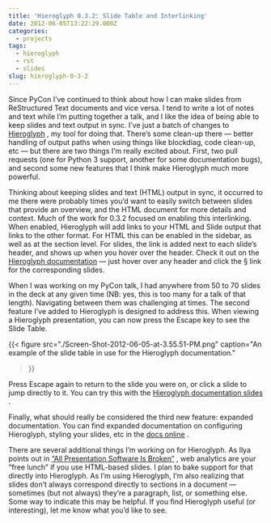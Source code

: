 ```yaml
---
title: 'Hieroglyph 0.3.2: Slide Table and Interlinking'
date: 2012-06-05T13:22:29.000Z
categories:
  - projects
tags:
  - hieroglyph
  - rst
  - slides
slug: hieroglyph-0-3-2
---
```

Since PyCon I’ve continued to think about how I can make slides from
ReStructured Text documents and vice versa. I tend to write a lot of notes and
text while I’m putting together a talk, and I like the idea of being able to
keep slides and text output in sync. I’ve just a batch of changes to
[Hieroglyph][1] , my tool for doing that. There’s some clean-up there — better
handling of output paths when using things like blockdiag, code clean-up, etc —
but there are two things I’m really excited about. First, two pull requests (one
for Python 3 support, another for some documentation bugs), and second some new
features that I think make Hieroglyph much more powerful.

Thinking about keeping slides and text (HTML) output in sync, it occurred to me
there were probably times you’d want to easily switch between slides that
provide an overview, and the HTML document for more details and context. Much of
the work for 0.3.2 focused on enabling this interlinking. When enabled,
Hieroglyph will add links to your HTML and Slide output that links to the other
format. For HTML this can be enabled in the sidebar, as well as at the section
level. For slides, the link is added next to each slide’s header, and shows up
when you hover over the header. Check it out on the [Hieroglyph
documentation][2]  — just hover over any header and click the § link for the
corresponding slides.

When I was working on my PyCon talk, I had anywhere from 50 to 70 slides in the
deck at any given time (NB: yes, this is too many for a talk of that length).
Navigating between them was challenging at times. The second feature I’ve added
to Hieroglyph is designed to address this. When viewing a Hieroglyph
presentation, you can now press the Escape key to see the Slide Table.

{{< figure
  src="./Screen-Shot-2012-06-05-at-3.55.51-PM.png"
  caption="An example of the slide table in use for the Hieroglyph documentation."
>}}

Press Escape again to return to the slide you were on, or click a slide to jump directly to it. You can try this with the [Hieroglyph documentation slides][3] .

Finally, what should really be considered the third new feature: expanded documentation. You can find expanded documentation on configuring Hieroglyph, styling your slides, etc in the [docs online][3] .

There are several additional things I’m working on for Hieroglyph. As Ilya points out in [“All Presentation Software Is Broken”][4] , web analytics are your “free lunch” if you use HTML-based slides. I plan to bake support for that directly into Hieroglyph. As I’m using Hieroglyph, I’m also realizing that slides don’t always correspond directly to sections in a document — sometimes (but not always) they’re a paragraph, list, or something else. Some way to indicate this may be helpful. If you find Hieroglyph useful (or interesting), let me know what you’d like to see.



 [1]: http://yergler.net/blog/2012/03/13/hieroglyph/
 [2]: http://yergler.net/projects/hieroglyph/
 [3]: /projects/hieroglyph/slides/
 [4]: http://www.igvita.com/2012/05/14/all-presentation-software-is-broken/
